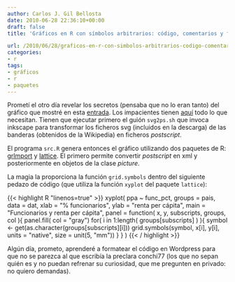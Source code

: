 ```yaml
---
author: Carlos J. Gil Bellosta
date: 2010-06-28 22:36:10+00:00
draft: false
title: 'Gráficos en R con símbolos arbitrarios: código, comentarios y fin'

url: /2010/06/28/graficos-en-r-con-simbolos-arbitrarios-codigo-comentarios-y-fin/
categories:
- r
tags:
- gráficos
- r
- paquetes
---
```


Prometí el otro día revelar los secretos (pensaba que no lo eran tanto) del gráfico que mostré en esta [entrada](http://www.datanalytics.com/2010/06/18/graficos-en-r-con-simbolos-arbitrarios/). Los impacientes tienen [aquí](/uploads/grafico_banderas.zip) todo lo que necesitan. Tienen que ejecutar primero el guión `svg2ps.sh` que invoca inkscape para transformar los ficheros svg (incluidos en la descarga) de las banderas (obtenidos de la Wikipedia) en ficheros _postscript_.

El programa `src.R` genera entonces el gráfico utilizando dos paquetes de R: [grImport](http://cran.r-project.org/web/packages/grImport/index.html) y [lattice](http://cran.r-project.org/web/packages/lattice/index.html). El primero permite convertir _postscript_ en xml y posteriormente en objetos de la clase _picture_.

La magia la proporciona la función `grid.symbols` dentro del siguiente pedazo de código (que utiliza la función `xyplot` del paquete `lattice`):

{{< highlight R "linenos=true" >}}
xyplot( ppa ~ func_pct,
    groups = pais, data = dat,
    xlab = "% funcionarios", ylab = "renta per cápita",
    main = "Funcionarios y renta per cápita",
    panel = function( x, y, subscripts, groups, col ){
        panel.fill( col = "gray")
        for( i in 1:length( groups[subscripts] ) ){
            symbol <- get(as.character(groups[subscripts][i]))
            grid.symbols(symbol,
                x[i], y[i],
                units = "native",
                size = unit(5, "mm"))
        }
    }
)
{{< / highlight >}}

Algún día, prometo, aprenderé a formatear el código en Wordpress para que no se parezca al que escribía la preclara conchi77 (los que no sepan quién es y no puedan refrenar su curiosidad, que me pregunten en privado: no quiero demandas).
